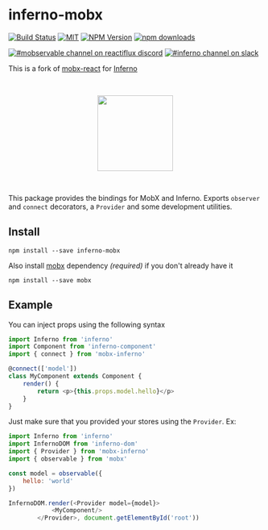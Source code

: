 # inferno-mobx

[![Build Status](https://img.shields.io/travis/trueadm/inferno/master.svg?style=flat-square)](https://travis-ci.org/trueadm/inferno/branches)
[![MIT](https://img.shields.io/npm/l/inferno.svg?style=flat-square)](https://github.com/trueadm/inferno/blob/master/LICENSE.md)
[![NPM Version](https://img.shields.io/npm/v/inferno-mobx.svg?style=flat-square)](https://www.npmjs.com/package/inferno-mobx)
[![npm downloads](https://img.shields.io/npm/dm/inferno-mobx.svg?style=flat-square)](https://www.npmjs.org/package/inferno-mobx)

[![#mobservable channel on reactiflux discord](https://img.shields.io/badge/discord-%23mobx%20%40reactiflux-blue.svg)](https://discord.gg/0ZcbPKXt5bYAa2J1)
[![#inferno channel on slack](https://img.shields.io/badge/slack-%23inferno%20%40infernojs-red.svg)](https://infernojs.slack.com)

This is a fork of [mobx-react](https://github.com/mobxjs/mobx-react) for [Inferno](https://github.com/trueadm/inferno)

<p>&nbsp;</p>
<p align="center"><img src="http://infernojs.org/img/inferno.png" width="150px"></p>
<p>&nbsp;</p>

This package provides the bindings for MobX and Inferno.
Exports `observer` and `connect` decorators, a `Provider` and some development utilities.

## Install

```
npm install --save inferno-mobx
```

Also install [mobx](https://github.com/mobxjs/mobx) dependency _(required)_ if you don't already have it

```
npm install --save mobx
```

## Example

You can inject props using the following syntax

```javascript
import Inferno from 'inferno'
import Component from 'inferno-component'
import { connect } from 'mobx-inferno'

@connect(['model'])
class MyComponent extends Component {
    render() {
        return <p>{this.props.model.hello}</p>
    }
}
```

Just make sure that you provided your stores using the `Provider`. Ex:

```javascript
import Inferno from 'inferno'
import InfernoDOM from 'inferno-dom'
import { Provider } from 'mobx-inferno'
import { observable } from 'mobx'

const model = observable({
    hello: 'world'
})

InfernoDOM.render(<Provider model={model}>
            <MyComponent/>
        </Provider>, document.getElementById('root'))
```
